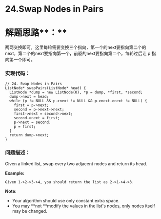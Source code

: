 # 24.Swap Nodes in Pairs

# 解题思路**：**

两两交换即可，这里每轮需要变换三个指向，第一个的next要指向第二个的next，第二个的next要指向第一个，前驱的next要指向第二个，每轮过后让 p 指向第一个即可。

### 实现代码：

```
// 24. Swap Nodes in Pairs
ListNode* swapPairs(ListNode* head) {
  ListNode *dump = new ListNode(0), *p = dump, *first, *second;
  dump->next = head;
  while (p != NULL && p->next != NULL && p->next->next != NULL) {
    first = p->next;
    second = p->next->next;
    first->next = second->next;
    second->next = first;
    p->next = second;
    p = first;
  }
  return dump->next; 
}
```

### 问题描述：

Given a linked list, swap every two adjacent nodes and return its head.

**Example:**

```
Given 1->2->3->4, you should return the list as 2->1->4->3.
```

**Note:**

* Your algorithm should use only constant extra space.
* You may **not **modify the values in the list's nodes, only nodes itself may be changed.



